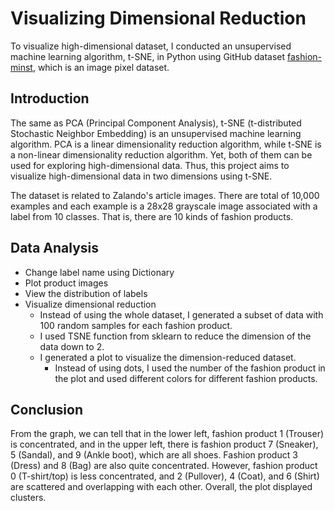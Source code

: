 # Visualizing Dimensional Reduction
To visualize high-dimensional dataset, I conducted an unsupervised machine learning algorithm, t-SNE, in Python using GitHub dataset [fashion-minst](https://github.com/zalandoresearch/fashion-mnist), which is an image pixel dataset.
## Introduction
The same as PCA (Principal Component Analysis), t-SNE (t-distributed Stochastic Neighbor Embedding) is an unsupervised machine learning algorithm. PCA is a linear dimensionality reduction algorithm, while t-SNE is a non-linear dimensionality reduction algorithm. Yet, both of them can be used for exploring high-dimensional data. Thus, this project aims to visualize high-dimensional data in two dimensions using t-SNE. 

The dataset is related to Zalando's article images. There are total of 10,000 examples and each example is a 28x28 grayscale image associated with a label from 10 classes. That is, there are 10 kinds of fashion products.
## Data Analysis
   - Change label name using Dictionary
   - Plot product images
   - View the distribution of labels
   - Visualize dimensional reduction
     - Instead of using the whole dataset, I generated a subset of data with 100 random samples for each fashion product.
     - I used TSNE function from sklearn to reduce the dimension of the data down to 2.
     - I generated a plot to visualize the dimension-reduced dataset.
       - Instead of using dots, I used the number of the fashion product in the plot and used different colors for different fashion products.
## Conclusion 
From the graph, we can tell that in the lower left, fashion product 1 (Trouser) is concentrated, and in the upper left, there is fashion product 7 (Sneaker), 5 (Sandal), and 9 (Ankle boot), which are all shoes. Fashion product 3 (Dress) and 8 (Bag) are also quite concentrated. However, fashion product 0 (T-shirt/top) is less concentrated, and 2 (Pullover), 4 (Coat), and 6 (Shirt) are scattered and overlapping with each other. Overall, the plot displayed clusters.
